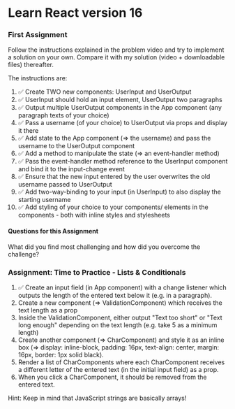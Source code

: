 # Learn React version 16

### First Assignment

Follow the instructions explained in the problem video and try to implement a solution on your own. Compare it with my solution (video + downloadable files) thereafter.

The instructions are:

1. ✅ Create TWO new components: UserInput and UserOutput
1. ✅ UserInput should hold an input element, UserOutput two paragraphs
1. ✅ Output multiple UserOutput components in the App component (any paragraph texts of your choice)
1. ✅ Pass a username (of your choice) to UserOutput via props and display it there
1. ✅ Add state to the App component (=> the username) and pass the username to the UserOutput component
1. ✅ Add a method to manipulate the state (=> an event-handler method)
1. ✅ Pass the event-handler method reference to the UserInput component and bind it to the input-change event
1. ✅ Ensure that the new input entered by the user overwrites the old username passed to UserOutput
1. ✅ Add two-way-binding to your input (in UserInput) to also display the starting username
1. ✅ Add styling of your choice to your components/ elements in the components - both with inline styles and stylesheets

#### Questions for this Assignment

What did you find most challenging and how did you overcome the challenge?

### Assignment: Time to Practice - Lists & Conditionals

1. ✅ Create an input field (in App component) with a change listener which outputs the length of the entered text below it (e.g. in a paragraph).
1.  Create a new component (=> ValidationComponent) which receives the text length as a prop
1.  Inside the ValidationComponent, either output "Text too short" or "Text long enough" depending on the text length (e.g. take 5 as a minimum length)
1.  Create another component (=> CharComponent) and style it as an inline box (=> display: inline-block, padding: 16px, text-align: center, margin: 16px, border: 1px solid black).
1.  Render a list of CharComponents where each CharComponent receives a different letter of the entered text (in the initial input field) as a prop.
1.  When you click a CharComponent, it should be removed from the entered text.

Hint: Keep in mind that JavaScript strings are basically arrays!